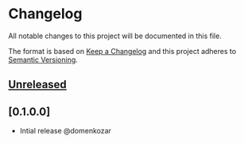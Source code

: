 # Changelog

All notable changes to this project will be documented in this file.

The format is based on [Keep a Changelog](http://keepachangelog.com/en/1.0.0/)
and this project adheres to [Semantic Versioning](http://semver.org/spec/v2.0.0.html).

## [Unreleased]

## [0.1.0.0] 

- Intial release @domenkozar

[Unreleased]: https://github.com/cachix/cachix/compare/v0.1.0.0...HEAD 
